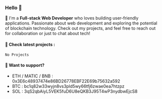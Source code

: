### Hello 👋

🚀 I'm a **Full-stack Web Developer** who loves building user-friendly applications. Passionate about web development and exploring the potential of blockchain technology. Check out my projects, and feel free to reach out for collaboration or just to chat about tech!

#### 📢 Check latest projects :
`No Projects`

#### 📢 Want to support?
- ETH / MATIC / BNB : 0x3E6c48937474e86BD26778EBF22E69b75632a592
- BTC : bc1q82w33wyjn8vs3pld5wy66tfj6zwae0ea7htzpz
- SOL : 3qS2qbAiyL5VEK5fuD6U8eQKB3J95T4wP3nydbwEjcS8
